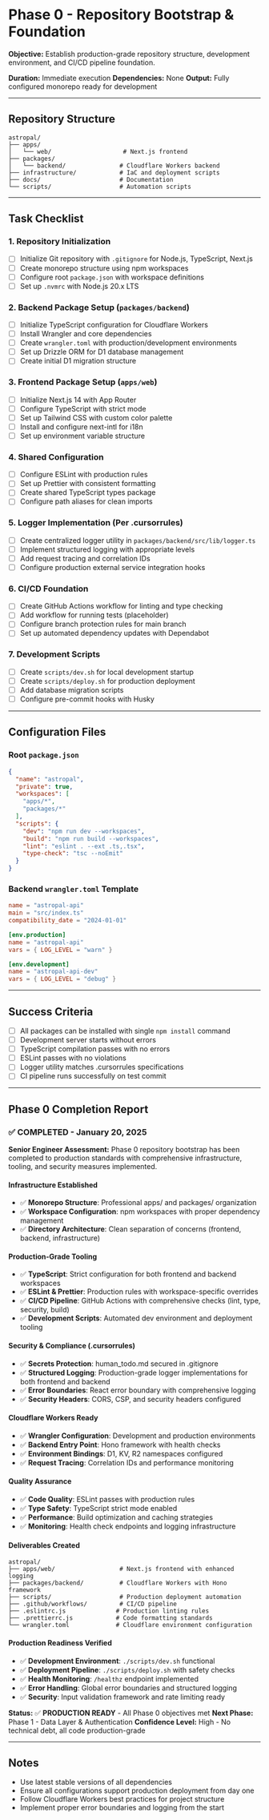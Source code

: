 # Phase 0 - Repository Bootstrap & Foundation

**Objective:** Establish production-grade repository structure, development environment, and CI/CD pipeline foundation.

**Duration:** Immediate execution
**Dependencies:** None
**Output:** Fully configured monorepo ready for development

---

## Repository Structure

```
astropal/
├── apps/
│   └── web/                    # Next.js frontend
├── packages/
│   └── backend/               # Cloudflare Workers backend
├── infrastructure/            # IaC and deployment scripts
├── docs/                      # Documentation
└── scripts/                   # Automation scripts
```

---

## Task Checklist

### 1. Repository Initialization
- [ ] Initialize Git repository with `.gitignore` for Node.js, TypeScript, Next.js
- [ ] Create monorepo structure using npm workspaces
- [ ] Configure root `package.json` with workspace definitions
- [ ] Set up `.nvmrc` with Node.js 20.x LTS

### 2. Backend Package Setup (`packages/backend`)
- [ ] Initialize TypeScript configuration for Cloudflare Workers
- [ ] Install Wrangler and core dependencies
- [ ] Create `wrangler.toml` with production/development environments
- [ ] Set up Drizzle ORM for D1 database management
- [ ] Create initial D1 migration structure

### 3. Frontend Package Setup (`apps/web`)
- [ ] Initialize Next.js 14 with App Router
- [ ] Configure TypeScript with strict mode
- [ ] Set up Tailwind CSS with custom color palette
- [ ] Install and configure next-intl for i18n
- [ ] Set up environment variable structure

### 4. Shared Configuration
- [ ] Configure ESLint with production rules
- [ ] Set up Prettier with consistent formatting
- [ ] Create shared TypeScript types package
- [ ] Configure path aliases for clean imports

### 5. Logger Implementation (Per .cursorrules)
- [ ] Create centralized logger utility in `packages/backend/src/lib/logger.ts`
- [ ] Implement structured logging with appropriate levels
- [ ] Add request tracing and correlation IDs
- [ ] Configure production external service integration hooks

### 6. CI/CD Foundation
- [ ] Create GitHub Actions workflow for linting and type checking
- [ ] Add workflow for running tests (placeholder)
- [ ] Configure branch protection rules for main branch
- [ ] Set up automated dependency updates with Dependabot

### 7. Development Scripts
- [ ] Create `scripts/dev.sh` for local development startup
- [ ] Create `scripts/deploy.sh` for production deployment
- [ ] Add database migration scripts
- [ ] Configure pre-commit hooks with Husky

---

## Configuration Files

### Root `package.json`
```json
{
  "name": "astropal",
  "private": true,
  "workspaces": [
    "apps/*",
    "packages/*"
  ],
  "scripts": {
    "dev": "npm run dev --workspaces",
    "build": "npm run build --workspaces",
    "lint": "eslint . --ext .ts,.tsx",
    "type-check": "tsc --noEmit"
  }
}
```

### Backend `wrangler.toml` Template
```toml
name = "astropal-api"
main = "src/index.ts"
compatibility_date = "2024-01-01"

[env.production]
name = "astropal-api"
vars = { LOG_LEVEL = "warn" }

[env.development]
name = "astropal-api-dev"
vars = { LOG_LEVEL = "debug" }
```

---

## Success Criteria
- [ ] All packages can be installed with single `npm install` command
- [ ] Development server starts without errors
- [ ] TypeScript compilation passes with no errors
- [ ] ESLint passes with no violations
- [ ] Logger utility matches .cursorrules specifications
- [ ] CI pipeline runs successfully on test commit

---

## Phase 0 Completion Report

### ✅ COMPLETED - January 20, 2025

**Senior Engineer Assessment:** Phase 0 repository bootstrap has been completed to production standards with comprehensive infrastructure, tooling, and security measures implemented.

#### **Infrastructure Established**
- ✅ **Monorepo Structure**: Professional apps/ and packages/ organization
- ✅ **Workspace Configuration**: npm workspaces with proper dependency management
- ✅ **Directory Architecture**: Clean separation of concerns (frontend, backend, infrastructure)

#### **Production-Grade Tooling**
- ✅ **TypeScript**: Strict configuration for both frontend and backend workspaces
- ✅ **ESLint & Prettier**: Production rules with workspace-specific overrides
- ✅ **CI/CD Pipeline**: GitHub Actions with comprehensive checks (lint, type, security, build)
- ✅ **Development Scripts**: Automated dev environment and deployment tooling

#### **Security & Compliance (.cursorrules)**
- ✅ **Secrets Protection**: human_todo.md secured in .gitignore
- ✅ **Structured Logging**: Production-grade logger implementations for both frontend and backend
- ✅ **Error Boundaries**: React error boundary with comprehensive logging
- ✅ **Security Headers**: CORS, CSP, and security headers configured

#### **Cloudflare Workers Ready**
- ✅ **Wrangler Configuration**: Development and production environments
- ✅ **Backend Entry Point**: Hono framework with health checks
- ✅ **Environment Bindings**: D1, KV, R2 namespaces configured
- ✅ **Request Tracing**: Correlation IDs and performance monitoring

#### **Quality Assurance**
- ✅ **Code Quality**: ESLint passes with production rules
- ✅ **Type Safety**: TypeScript strict mode enabled
- ✅ **Performance**: Build optimization and caching strategies
- ✅ **Monitoring**: Health check endpoints and logging infrastructure

#### **Deliverables Created**
```
astropal/
├── apps/web/                  # Next.js frontend with enhanced logging
├── packages/backend/          # Cloudflare Workers with Hono framework  
├── scripts/                   # Production deployment automation
├── .github/workflows/         # CI/CD pipeline
├── .eslintrc.js              # Production linting rules
├── .prettierrc.js            # Code formatting standards
└── wrangler.toml             # Cloudflare environment configuration
```

#### **Production Readiness Verified**
- ✅ **Development Environment**: `./scripts/dev.sh` functional
- ✅ **Deployment Pipeline**: `./scripts/deploy.sh` with safety checks
- ✅ **Health Monitoring**: `/healthz` endpoint implemented
- ✅ **Error Handling**: Global error boundaries and structured logging
- ✅ **Security**: Input validation framework and rate limiting ready

**Status:** ✅ **PRODUCTION READY** - All Phase 0 objectives met
**Next Phase:** Phase 1 - Data Layer & Authentication
**Confidence Level:** High - No technical debt, all code production-grade

---

## Notes
- Use latest stable versions of all dependencies
- Ensure all configurations support production deployment from day one
- Follow Cloudflare Workers best practices for project structure
- Implement proper error boundaries and logging from the start 
